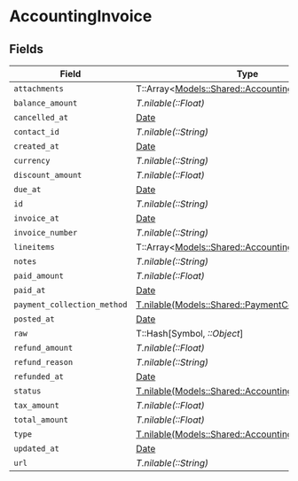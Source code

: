 # AccountingInvoice


## Fields

| Field                                                                                                | Type                                                                                                 | Required                                                                                             | Description                                                                                          |
| ---------------------------------------------------------------------------------------------------- | ---------------------------------------------------------------------------------------------------- | ---------------------------------------------------------------------------------------------------- | ---------------------------------------------------------------------------------------------------- |
| `attachments`                                                                                        | T::Array<[Models::Shared::AccountingAttachment](../../models/shared/accountingattachment.md)>        | :heavy_minus_sign:                                                                                   | N/A                                                                                                  |
| `balance_amount`                                                                                     | *T.nilable(::Float)*                                                                                 | :heavy_minus_sign:                                                                                   | N/A                                                                                                  |
| `cancelled_at`                                                                                       | [Date](https://ruby-doc.org/stdlib-2.6.1/libdoc/date/rdoc/Date.html)                                 | :heavy_minus_sign:                                                                                   | N/A                                                                                                  |
| `contact_id`                                                                                         | *T.nilable(::String)*                                                                                | :heavy_minus_sign:                                                                                   | N/A                                                                                                  |
| `created_at`                                                                                         | [Date](https://ruby-doc.org/stdlib-2.6.1/libdoc/date/rdoc/Date.html)                                 | :heavy_minus_sign:                                                                                   | N/A                                                                                                  |
| `currency`                                                                                           | *T.nilable(::String)*                                                                                | :heavy_minus_sign:                                                                                   | N/A                                                                                                  |
| `discount_amount`                                                                                    | *T.nilable(::Float)*                                                                                 | :heavy_minus_sign:                                                                                   | N/A                                                                                                  |
| `due_at`                                                                                             | [Date](https://ruby-doc.org/stdlib-2.6.1/libdoc/date/rdoc/Date.html)                                 | :heavy_minus_sign:                                                                                   | N/A                                                                                                  |
| `id`                                                                                                 | *T.nilable(::String)*                                                                                | :heavy_minus_sign:                                                                                   | N/A                                                                                                  |
| `invoice_at`                                                                                         | [Date](https://ruby-doc.org/stdlib-2.6.1/libdoc/date/rdoc/Date.html)                                 | :heavy_minus_sign:                                                                                   | N/A                                                                                                  |
| `invoice_number`                                                                                     | *T.nilable(::String)*                                                                                | :heavy_minus_sign:                                                                                   | N/A                                                                                                  |
| `lineitems`                                                                                          | T::Array<[Models::Shared::AccountingLineitem](../../models/shared/accountinglineitem.md)>            | :heavy_minus_sign:                                                                                   | N/A                                                                                                  |
| `notes`                                                                                              | *T.nilable(::String)*                                                                                | :heavy_minus_sign:                                                                                   | N/A                                                                                                  |
| `paid_amount`                                                                                        | *T.nilable(::Float)*                                                                                 | :heavy_minus_sign:                                                                                   | N/A                                                                                                  |
| `paid_at`                                                                                            | [Date](https://ruby-doc.org/stdlib-2.6.1/libdoc/date/rdoc/Date.html)                                 | :heavy_minus_sign:                                                                                   | N/A                                                                                                  |
| `payment_collection_method`                                                                          | [T.nilable(Models::Shared::PaymentCollectionMethod)](../../models/shared/paymentcollectionmethod.md) | :heavy_minus_sign:                                                                                   | N/A                                                                                                  |
| `posted_at`                                                                                          | [Date](https://ruby-doc.org/stdlib-2.6.1/libdoc/date/rdoc/Date.html)                                 | :heavy_minus_sign:                                                                                   | N/A                                                                                                  |
| `raw`                                                                                                | T::Hash[Symbol, *::Object*]                                                                          | :heavy_minus_sign:                                                                                   | N/A                                                                                                  |
| `refund_amount`                                                                                      | *T.nilable(::Float)*                                                                                 | :heavy_minus_sign:                                                                                   | N/A                                                                                                  |
| `refund_reason`                                                                                      | *T.nilable(::String)*                                                                                | :heavy_minus_sign:                                                                                   | N/A                                                                                                  |
| `refunded_at`                                                                                        | [Date](https://ruby-doc.org/stdlib-2.6.1/libdoc/date/rdoc/Date.html)                                 | :heavy_minus_sign:                                                                                   | N/A                                                                                                  |
| `status`                                                                                             | [T.nilable(Models::Shared::AccountingInvoiceStatus)](../../models/shared/accountinginvoicestatus.md) | :heavy_minus_sign:                                                                                   | N/A                                                                                                  |
| `tax_amount`                                                                                         | *T.nilable(::Float)*                                                                                 | :heavy_minus_sign:                                                                                   | N/A                                                                                                  |
| `total_amount`                                                                                       | *T.nilable(::Float)*                                                                                 | :heavy_minus_sign:                                                                                   | N/A                                                                                                  |
| `type`                                                                                               | [T.nilable(Models::Shared::AccountingInvoiceType)](../../models/shared/accountinginvoicetype.md)     | :heavy_minus_sign:                                                                                   | N/A                                                                                                  |
| `updated_at`                                                                                         | [Date](https://ruby-doc.org/stdlib-2.6.1/libdoc/date/rdoc/Date.html)                                 | :heavy_minus_sign:                                                                                   | N/A                                                                                                  |
| `url`                                                                                                | *T.nilable(::String)*                                                                                | :heavy_minus_sign:                                                                                   | N/A                                                                                                  |